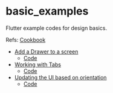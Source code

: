 # basic_examples
Flutter example codes for design basics.

Refs: [Cookbook](https://flutter.io/cookbook/)

- [Add a Drawer to a screen](https://flutter.io/cookbook/design/drawer/)
  - [Code](./lib/drawer)
- [Working with Tabs](https://flutter.io/cookbook/design/tabs/)
  - [Code](./lib/tabs)
- [Updating the UI based on orientation](https://flutter.io/cookbook/design/orientation/)
  - [Code](./lib/ui_orientation)
